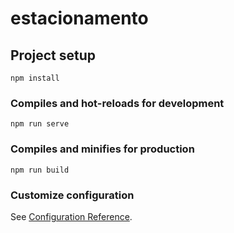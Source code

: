 # estacionamento

## Project setup
```
npm install
```

### Compiles and hot-reloads for development
```
npm run serve   
``` 

### Compiles and minifies for production
``` 
npm run build
```

### Customize configuration
See [Configuration Reference](https://cli.vuejs.org/config/).
